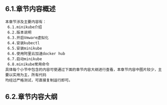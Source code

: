 
## 6.1.章节内容概述
    本章节涉及主要内容有：
     6.1.minikube介绍
     6.2.版本说明
     6.3.开启Vmware虚拟化
     6.4.安装kubectl	
     6.5.安装minikube
     6.6.使用阿里云加速docker hub
     6.7.启动minikube
     6.8.minikube常用命令	
	具体每个小节中包含的内容可使通过下面的章节内容大纲进行查看，本章节内容中图片较少，主要以实用为主，所有代码
    均经过严格测试，可直接复制运行即可。

## 6.2.章节内容大纲
	
<Markmap localtion="/enhance/markmap/environment/centos/centos7/chapter/centos7-outline5-chapter6.html"/>

